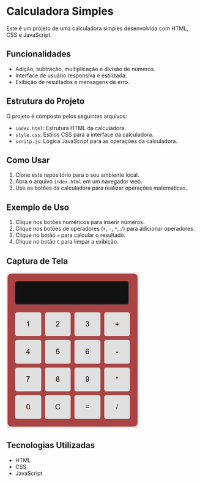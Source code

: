 # Calculadora Simples

Este é um projeto de uma calculadora simples desenvolvida com HTML, CSS e JavaScript.

## Funcionalidades

- Adição, subtração, multiplicação e divisão de números.
- Interface de usuário responsiva e estilizada.
- Exibição de resultados e mensagens de erro.

## Estrutura do Projeto

O projeto é composto pelos seguintes arquivos:

- `index.html`: Estrutura HTML da calculadora.
- `style.css`: Estilos CSS para a interface da calculadora.
- `scritp.js`: Lógica JavaScript para as operações da calculadora.

## Como Usar

1. Clone este repositório para o seu ambiente local.
2. Abra o arquivo `index.html` em um navegador web.
3. Use os botões da calculadora para realizar operações matemáticas.

## Exemplo de Uso

1. Clique nos botões numéricos para inserir números.
2. Clique nos botões de operadores (`+`, `-`, `*`, `/`) para adicionar operadores.
3. Clique no botão `=` para calcular o resultado.
4. Clique no botão `C` para limpar a exibição.

## Captura de Tela

![Captura de Tela da Calculadora](calculadora.png)

## Tecnologias Utilizadas

- HTML
- CSS
- JavaScript
